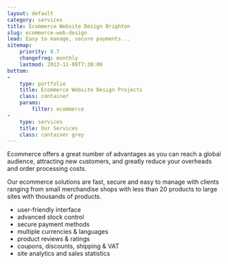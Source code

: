 ```yaml
---
layout: default
category: services
title: Ecommerce Website Design Brighton
slug: ecommerce-web-design
lead: Easy to manage, secure payments...
sitemap:
    priority: 0.7
    changefreq: monthly
    lastmod: 2013-11-09T7:30:00
bottom:     
-
    type: portfolio
    title: Ecommerce Website Design Projects
    class: container
    params:
        filter: ecommerce
-
    type: services
    title: Our Services
    class: container grey
---
```


Ecommerce offers a great number of advantages as you can reach a global audience, attracting new customers, and greatly reduce your overheads and order processing costs.

Our ecommerce solutions are fast, secure and easy to manage with clients ranging from small merchandise shops with less than 20 products to large sites with thousands of products.

- user-friendly interface 
- advanced stock control 
- secure payment methods
- multiple currencies & languages
- product reviews & ratings
- coupons, discounts, shipping & VAT 
- site analytics and sales statistics
